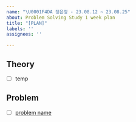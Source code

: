 ```yaml
---
name: "\U0001F4DA 정은정 - 23.08.12 ~ 23.08.25"
about: Problem Solving Study 1 week plan
title: "[PLAN]"
labels: ''
assignees: ''

---
```


## Theory
- [ ] temp

## Problem
- [ ] [problem name](google.com)
